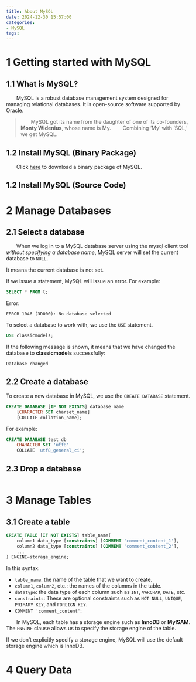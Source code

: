 ```yaml
---
title: About MySQL
date: 2024-12-30 15:57:00
categories:
- MySQL
tags:
---
```


# 1 Getting started with MySQL

## 1.1 What is MySQL?

&emsp;&emsp;MySQL is a robust database management system designed for managing relational databases. It is open-source software supported by Oracle.

> &emsp;&emsp;MySQL got its name from the daughter of one of its co-founders, **Monty Widenius**, whose name is My. 
> &emsp;&emsp;Combining ‘My’ with ‘SQL,’ we get MySQL.

## 1.2 Install MySQL (Binary Package)

&emsp;&emsp;Click <a href="" target="_blank">here</a> to download a binary package of MySQL.

## 1.2 Install MySQL (Source Code)

# 2 Manage Databases

## 2.1 Select a database 

&emsp;&emsp;When we log in to a MySQL database server using the mysql client tool *without specifying a database name*, MySQL server will set the current database to `NULL`.

It means the current database is not set. 

If we issue a statement, MySQL will issue an error. For example: 

```sql
SELECT * FROM t;
```

Error:

```
ERROR 1046 (3D000): No database selected
```

To select a database to work with, we use the `USE` statement.

```sql
USE classicmodels;
```

If the following message is shown, it means that we have changed the database to **classicmodels** successfully:

```
Database changed
```

## 2.2 Create a database

To create a new database in MySQL, we use the `CREATE DATABASE` statement.

```sql
CREATE DATABASE [IF NOT EXISTS] database_name
    [CHARACTER SET charset_name]
    [COLLATE collation_name];
```

For example:

```sql
CREATE DATABASE test_db
    CHARACTER SET 'utf8'
    COLLATE 'utf8_general_ci';
```

## 2.3 Drop a database

```sql

```

# 3 Manage Tables

## 3.1 Create a table

```sql
CREATE TABLE [IF NOT EXISTS] table_name(
    column1 data_type [constraints] [COMMENT 'comment_content_1'],
    column2 data_type [constraints] [COMMENT 'comment_content_2'],
    ...
) ENGINE=storage_engine;
```

In this syntax:

- `table_name`: the name of the table that we want to create.
- `column1`, `column2`, etc.: the names of the columns in the table.
- `datatype`: the data type of each column such as `INT`, `VARCHAR`, `DATE`, etc.
- `constraints`: These are optional constraints such as `NOT NULL`, `UNIQUE`, `PRIMARY KEY`, and `FOREIGN KEY`.
- `COMMENT 'comment_content'`: 

&emsp;&emsp;In MySQL, each table has a storage engine such as **InnoDB** or **MyISAM**. The `ENGINE` clause allows us to specify the storage engine of the table.

If we don’t explicitly specify a storage engine, MySQL will use the default storage engine which is InnoDB.

# 4 Query Data

